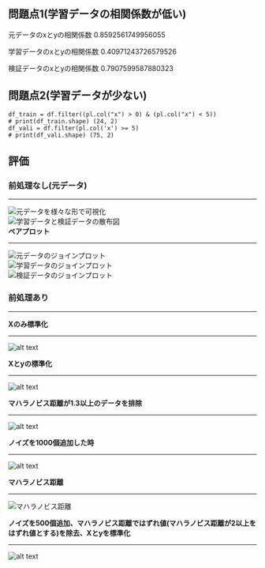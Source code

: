 ## 問題点1(学習データの相関係数が低い)  
元データのxとyの相関係数 0.8592561749956055  
 
学習データのxとyの相関係数 0.40971243726579526  

検証データのxとyの相関係数 0.7907599587880323  

## 問題点2(学習データが少ない)
```
df_train = df.filter((pl.col("x") > 0) & (pl.col("x") < 5))
# print(df_train.shape) (24, 2)
df_vali = df.filter(pl.col('x') >= 5)
# print(df_vali.shape) (75, 2) 
```

## 評価
### 前処理なし(元データ)   
***
![元データを様々な形で可視化](original_graphs.png)  
![学習データと検証データの散布図](image-5.png)  
**ペアプロット**  
***
![元データのジョインプロット](original_full_join_plot.png)  
![学習データのジョインプロット](original_train_join_plot.png)  
![検証データのジョインプロット](original_valid_join_plot.png)  
### 前処理あり 
***
**Xのみ標準化**  
***
![alt text](image-1.png)

**Xとyの標準化**  
***
![alt text](image.png)

**マハラノビス距離が1.3以上のデータを排除** 
*** 
![alt text](image-3.png)

**ノイズを1000個追加した時**  
***
![alt text](image-4.png)

**マハラノビス距離**  
***
![マハラノビス距離 ](mahala_graph.png) 

**ノイズを500個追加、マハラノビス距離ではずれ値(マハラノビス距離が2以上をはずれ値とする)を除去、Xとyを標準化**  
***
![alt text](image-2.png)